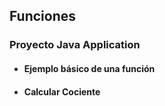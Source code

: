 ## Funciones
### Proyecto Java Application
- #### Ejemplo básico de una función 
- #### Calcular Cociente
